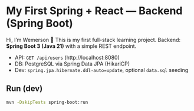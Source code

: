 # My First Spring + React — Backend (Spring Boot)

Hi, I’m Wemerson 👋 This is my first full-stack learning project.
Backend: **Spring Boot 3 (Java 21)** with a simple REST endpoint.

- API: `GET /api/users` (http://localhost:8080)
- DB: PostgreSQL via Spring Data JPA (HikariCP)
- Dev: `spring.jpa.hibernate.ddl-auto=update`, optional `data.sql` seeding

## Run (dev)
```bash
mvn -DskipTests spring-boot:run
